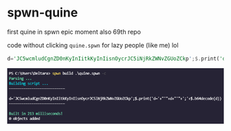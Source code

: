 # spwn-quine
first quine in spwn epic moment also 69th repo

code without clicking `quine.spwn` for lazy people (like me) lol
```rust
d='JC5wcmludCgnZD0nKyInIitkKyInIisnOycrJC5iNjRkZWNvZGUoZCkp';$.print('d='+"'"+d+"'"+';'+$.b64decode(d))
```
![epic output](output.png)
